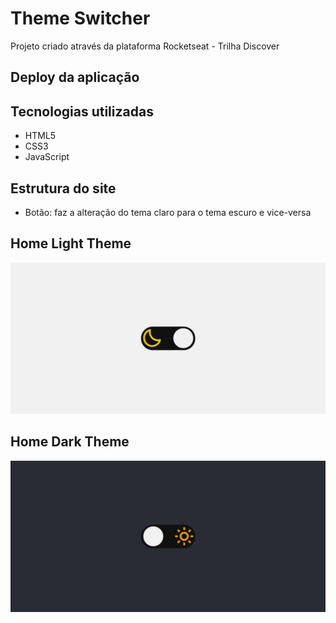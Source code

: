 # Theme Switcher
Projeto criado através da plataforma Rocketseat - Trilha Discover

## Deploy da aplicação


## Tecnologias utilizadas
+ HTML5
+ CSS3
+ JavaScript

## Estrutura do site
+ Botão: faz a alteração do tema claro para o tema escuro e vice-versa

## Home Light Theme

<img src=".github/light-theme.png">


## Home Dark Theme

<img src=".github/dark-theme.png">

